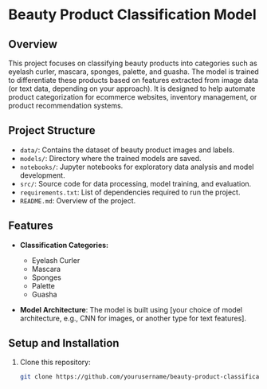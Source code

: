 # Beauty Product Classification Model

## Overview
This project focuses on classifying beauty products into categories such as eyelash curler, mascara, sponges, palette, and guasha. The model is trained to differentiate these products based on features extracted from image data (or text data, depending on your approach). It is designed to help automate product categorization for ecommerce websites, inventory management, or product recommendation systems.

## Project Structure
- `data/`: Contains the dataset of beauty product images and labels.
- `models/`: Directory where the trained models are saved.
- `notebooks/`: Jupyter notebooks for exploratory data analysis and model development.
- `src/`: Source code for data processing, model training, and evaluation.
- `requirements.txt`: List of dependencies required to run the project.
- `README.md`: Overview of the project.

## Features
- **Classification Categories:**
  - Eyelash Curler
  - Mascara
  - Sponges
  - Palette
  - Guasha

- **Model Architecture**: The model is built using [your choice of model architecture, e.g., CNN for images, or another type for text features].

## Setup and Installation

1. Clone this repository:
   ```bash
   git clone https://github.com/yourusername/beauty-product-classification.git
